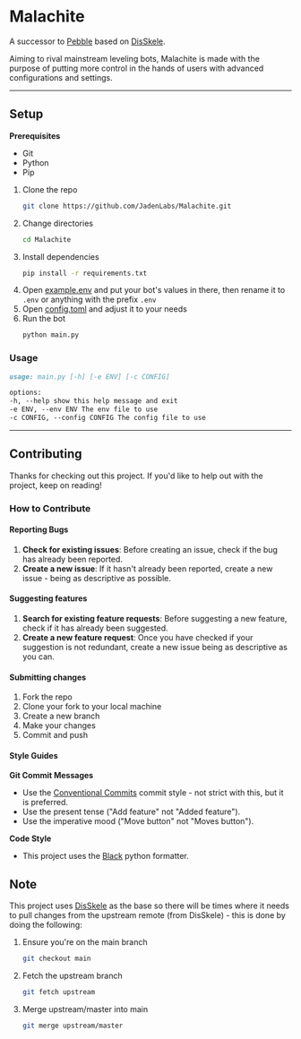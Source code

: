 # Malachite

A successor to [Pebble](https://github.com/JadenLabs/Pebble) based on [DisSkele](https://github.com/JadenLabs/DisSkele).

Aiming to rival mainstream leveling bots, Malachite is made with the purpose of putting more control in the hands of users with advanced configurations and settings.

---

## Setup

**Prerequisites**

-   Git
-   Python
-   Pip

1. Clone the repo
    ```bash
    git clone https://github.com/JadenLabs/Malachite.git
    ```
2. Change directories
    ```bash
    cd Malachite
    ```
3. Install dependencies
    ```bash
    pip install -r requirements.txt
    ```
4. Open [example.env](./example.env) and put your bot's values in there, then rename it to `.env` or anything with the prefix `.env`
5. Open [config.toml](./config.toml) and adjust it to your needs
6. Run the bot
    ```bash
    python main.py
    ```

### Usage

```md
usage: main.py [-h] [-e ENV] [-c CONFIG]

options:
-h, --help show this help message and exit
-e ENV, --env ENV The env file to use
-c CONFIG, --config CONFIG The config file to use
```

---

## Contributing

Thanks for checking out this project. If you'd like to help out with the project, keep on reading!

### How to Contribute

#### Reporting Bugs

1. **Check for existing issues**: Before creating an issue, check if the bug has already been reported.
2. **Create a new issue**: If it hasn't already been reported, create a new issue - being as descriptive as possible.

#### Suggesting features

1. **Search for existing feature requests**: Before suggesting a new feature, check if it has already been suggested.
2. **Create a new feature request**: Once you have checked if your suggestion is not redundant, create a new issue being as descriptive as you can.

#### Submitting changes

1. Fork the repo
2. Clone your fork to your local machine
3. Create a new branch
4. Make your changes
5. Commit and push

#### Style Guides

**Git Commit Messages**

-   Use the [Conventional Commits](https://www.conventionalcommits.org/en/v1.0.0/) commit style - not strict with this, but it is preferred.
-   Use the present tense ("Add feature" not "Added feature").
-   Use the imperative mood ("Move button" not "Moves button").

**Code Style**

-   This project uses the [Black](https://github.com/psf/black) python formatter.

## Note

This project uses [DisSkele](https://github.com/JadenLabs/DisSkele) as the base so there will be times where it needs to pull changes from the upstream remote (from DisSkele) - this is done by doing the following:

1. Ensure you're on the main branch
    ```bash
    git checkout main
    ```
2. Fetch the upstream branch
    ```bash
    git fetch upstream
    ```
3. Merge upstream/master into main
    ```bash
    git merge upstream/master
    ```
